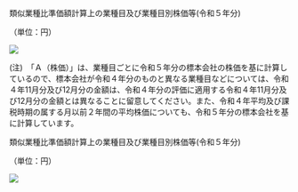 類似業種比準価額計算上の業種目及び業種目別株価等(令和５年分)

（単位：円）

![](https://www.nta.go.jp/tmp/6da71d0a-729e-4966-8912-07ac7b2c848d/images/e16d9f5eafcc31867faf5fb187c39041f21cc0e51f39e507f2038a7bbfdf6415.jpg)

(注)　「Ａ（株価）」は、業種目ごとに令和５年分の標本会社の株価を基に計算しているので、標本会社が令和４年分のものと異なる業種目などについては、令和４年11月分及び12月分の金額は、令和４年分の評価に適用する令和４年11月分及び12月分の金額とは異なることに留意してください。また、令和４年平均及び課税時期の属する月以前２年間の平均株価についても、令和５年分の標本会社を基に計算しています。

類似業種比準価額計算上の業種目及び業種目別株価等(令和５年分)

（単位：円）

![](https://www.nta.go.jp/tmp/6da71d0a-729e-4966-8912-07ac7b2c848d/images/34054010493a635ed83f4592bfb6ce0d69355414beecc7f4b6e63e01f7270f55.jpg)